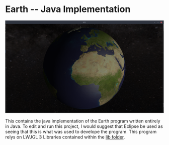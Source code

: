 # Earth -- Java Implementation

![Earth Preview](../../Assets/Java.png)

This contains the java implementation of the Earth program written entirely in Java. To edit and run this project, I would suggest that Eclipse be used as seeing that this is what was used to develope the program.
This program relys on LWJGL 3 Libraries contained within the [lib folder](./lib).